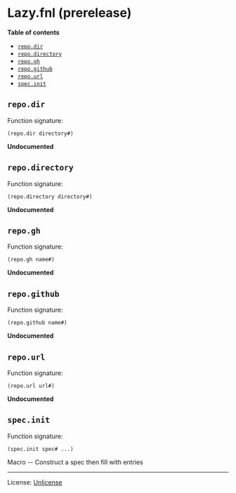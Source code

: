 # Lazy.fnl (prerelease)

**Table of contents**

- [`repo.dir`](#repodir)
- [`repo.directory`](#repodirectory)
- [`repo.gh`](#repogh)
- [`repo.github`](#repogithub)
- [`repo.url`](#repourl)
- [`spec.init`](#specinit)

## `repo.dir`
Function signature:

```
(repo.dir directory#)
```

**Undocumented**

## `repo.directory`
Function signature:

```
(repo.directory directory#)
```

**Undocumented**

## `repo.gh`
Function signature:

```
(repo.gh name#)
```

**Undocumented**

## `repo.github`
Function signature:

```
(repo.github name#)
```

**Undocumented**

## `repo.url`
Function signature:

```
(repo.url url#)
```

**Undocumented**

## `spec.init`
Function signature:

```
(spec.init spec# ...)
```

Macro -- Construct a spec then fill with entries


---

License: [Unlicense](https://github.com/katawful/nvim-anisole-macros/blob/main/LICENSE)


<!-- Generated with Fenneldoc v1.0.1
     https://gitlab.com/andreyorst/fenneldoc -->
